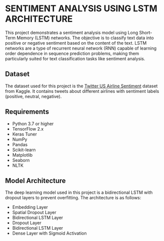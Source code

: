 # SENTIMENT ANALYSIS USING LSTM ARCHITECTURE
This project demonstrates a sentiment analysis model using Long Short-Term Memory (LSTM) networks. The objective is to classify text data into positive or negative sentiment based on the content of the text. LSTM networks are a type of recurrent neural network (RNN) capable of learning order dependence in sequence prediction problems, making them particularly suited for text classification tasks like sentiment analysis.

## Dataset

The dataset used for this project is the [Twitter US Airline Sentiment](https://www.kaggle.com/crowdflower/twitter-airline-sentiment) dataset from Kaggle. It contains tweets about different airlines with sentiment labels (positive, neutral, negative).

## Requirements

- Python 3.7 or higher
- TensorFlow 2.x
- Keras Tuner
- NumPy
- Pandas
- Scikit-learn
- Matplotlib
- Seaborn
- NLTK

## Model Architecture

The deep learning model used in this project is a bidirectional LSTM with dropout layers to prevent overfitting. The architecture is as follows:

- Embedding Layer
- Spatial Dropout Layer
- Bidirectional LSTM Layer
- Dropout Layer
- Bidirectional LSTM Layer
- Dense Layer with Sigmoid Activation



